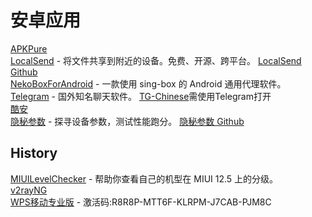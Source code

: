 # 安卓应用
[APKPure](https://apkpure.com/cn/)  
[LocalSend](https://localsend.org/) - 将文件共享到附近的设备。免费、开源、跨平台。  [LocalSend Github](https://github.com/localsend/localsend)  
[NekoBoxForAndroid](https://github.com/MatsuriDayo/NekoBoxForAndroid) - 一款使用 sing-box 的 Android 通用代理软件。  
[Telegram](https://telegram.org/) - 国外知名聊天软件。 [TG-Chinese](https://t.me/setlanguage/classic-zh-cn)需使用Telegram打开  
[酷安](https://www.coolapk.com/apk/)  
[隐秘参数](https://x1y9.com/) - 探寻设备参数，测试性能跑分。 [隐秘参数 Github](https://github.com/x1y9/x1y9.github.io/releases/tag/com.x1y9.probe)  

## History
[MIUILevelChecker](https://github.com/HuanCheng65/MIUILevelChecker) - 帮助你查看自己的机型在 MIUI 12.5 上的分级。  
[v2rayNG](https://github.com/2dust/v2rayNG)  
[WPS移动专业版](https://ep.wps.cn/download) - 激活码:R8R8P-MTT6F-KLRPM-J7CAB-PJM8C  
